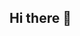 ## Hi there :wave:

<!--
**novscoseminji/novscoseminji** is a ✨ _special_ ✨ repository because its `README.md` (this file) appears on your GitHub profile.

Here are some ideas to get you started:

<br>:woman_technologist: I'm currently a computer science student here
<br>:otter: I’m currently learning with help from docs.github.com
<br>:e_mail: Ask me about GitHub
